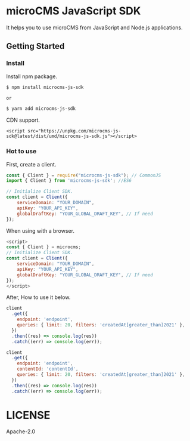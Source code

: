 # microCMS JavaScript SDK

It helps you to use microCMS from JavaScript and Node.js applications.

## Getting Started

### Install

Install npm package.

```bash
$ npm install microcms-js-sdk

or

$ yarn add microcms-js-sdk
```

CDN support.

```
<script src="https://unpkg.com/microcms-js-sdk@latest/dist/umd/microcms-js-sdk.js"></script>
```

### Hot to use

First, create a client.

```javascript
const { Client } = require("microcms-js-sdk"); // CommonJS
import { Client } from 'microcms-js-sdk'; //ES6

// Initialize Client SDK.
const client = Client({
    serviceDomain: "YOUR_DOMAIN",
    apiKey: "YOUR_API_KEY",
    globalDraftKey: "YOUR_GLOBAL_DRAFT_KEY", // If need 
});
```

When using with a browser.

```javascript
<script>
const { Client } = microcms;
// Initialize Client SDK.
const client = Client({
    serviceDomain: "YOUR_DOMAIN",
    apiKey: "YOUR_API_KEY",
    globalDraftKey: "YOUR_GLOBAL_DRAFT_KEY", // If need 
});
</script>
```

After, How to use it below.

```javascript
client
  .get({
    endpoint: 'endpoint',
    queries: { limit: 20, filters: 'createdAt[greater_than]2021' },
  })
  .then((res) => console.log(res))
  .catch((err) => console.log(err));

client
  .get({
    endpoint: 'endpoint',
    contentId: 'contentId',
    queries: { limit: 20, filters: 'createdAt[greater_than]2021' },
  })
  .then((res) => console.log(res))
  .catch((err) => console.log(err));
```

# LICENSE

Apache-2.0
